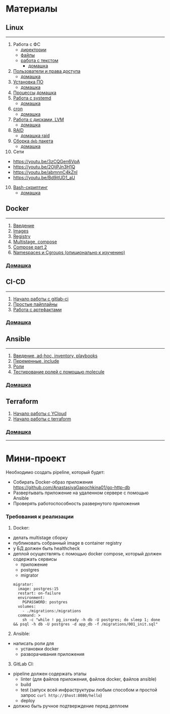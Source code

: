 # Материалы
## Linux

---
1) Работа с ФС
    - [директории](https://youtu.be/IPSfoerrNig)
    - [файлы](https://youtu.be/fqWjveB1Oyo)
    - [работа с текстом](https://youtu.be/MN1vu7haaO8)
      - [домашка](https://github.com/AnastasiyaGapochkina01/boxtiom/blob/main/linux/hw-01.md)
2) [Пользователи и права доступа](https://youtu.be/cGE64MxCswo)
    - [домашка](https://github.com/AnastasiyaGapochkina01/boxtiom/blob/main/linux/hw-02.md)
3) [Установка ПО](https://youtu.be/2RrmMs0FP18)
    - [домашка](https://github.com/AnastasiyaGapochkina01/boxtiom/blob/main/linux/hw-03.md)
4) [Процессы](https://youtu.be/vWQ5KN9o70k)
    [домашка](https://github.com/AnastasiyaGapochkina01/boxtiom/blob/main/linux/hw-04.md)
4) [Работа с systemd](https://youtu.be/fmVI9Q2LavI)
    - [домашка](https://github.com/AnastasiyaGapochkina01/Lucy_Mihko/blob/main/home_works/systemd.md)
5) [cron](https://youtu.be/hTkaCE5Mz8I)
    - [домашка](https://github.com/AnastasiyaGapochkina01/Lucy_Mihko/blob/main/home_works/cron.md)
6) [Работа с дисками, LVM](https://youtu.be/DnUqaXJVdew)
    - [домашка](https://github.com/AnastasiyaGapochkina01/Lucy_Mihko/blob/main/home_works/lvm.md)
7) [RAID](https://youtu.be/yDqkN2ecNEU)
     - [домашка raid](https://github.com/AnastasiyaGapochkina01/Lucy_Mihko/blob/main/home_works/raid.md)
8) [Сборка `deb` пакета](https://youtu.be/C29lccc2R5w)
    - [домашка](https://github.com/AnastasiyaGapochkina01/Lucy_Mihko/blob/main/home_works/deb.md)
9) Сети
- https://youtu.be/3zCQGen6VpA
- https://youtu.be/2OljPJn3H1Q
- https://youtu.be/abmnnC4kZnI
- https://youtu.be/Bd9itUD1_aU
10) [Bash-скриптинг](https://youtu.be/kEpCiCb-y1Y)
    - [домашка](https://github.com/AnastasiyaGapochkina01/Lucy_Mihko/blob/main/home_works/bash.md)

## Docker

---

1) [Введение](https://youtu.be/2LKrD8VRyg4)
2) [Images](https://youtu.be/nKnmoJauQKw)
3) [Registry](https://youtu.be/nKnmoJauQKw)
4) [Multistage, compose](https://youtu.be/W7ku22XUFUc)
5) [Compose part 2](https://youtu.be/ef-Kmw4FShU)
6) [Namespaces и Cgroups (опиционально к изучению)](https://youtu.be/dsjEUP6OV_w)

### [Домашка](https://github.com/AnastasiyaGapochkina01/Lucy_Mihko/blob/main/home_works/docker.md)

## CI-CD

---

1) [Начало работы с gitlab-ci](https://youtu.be/cbStvZv2fMg)
2) [Простые пайплайны](https://youtu.be/c4Mdb-zJRy8)
3) [Работа с артефактами](https://youtu.be/x1ZiiobQbmg)

### [Домашка](https://github.com/AnastasiyaGapochkina01/Lucy_Mihko/blob/main/home_works/gitlab-ci.md)

## Ansible

---

1) [Введение, ad-hoc, inventory, playbooks](https://youtu.be/xYYWsLQk8bY)
2) [Переменные, include](https://youtu.be/Af5sGecqbU4)
3) [Роли](https://youtu.be/qP8lJF_bWWo)
4) [Тестирование ролей с помощью molecule](https://youtu.be/fOyWevTYBZA)

### [Домашка](https://github.com/AnastasiyaGapochkina01/Lucy_Mihko/blob/main/home_works/ansible.md)

## Terraform
1) [Начало работы с YCloud](https://youtu.be/cTMvb-0kibA)
2) [Начало работы с terraform](https://youtu.be/AwTc65TOjpQ)

### [Домашка](https://github.com/AnastasiyaGapochkina01/Lucy_Mihko/blob/main/home_works/terraform.md)

---

# Мини-проект
Необходимо создать pipeline, который будет:
- Собирать Docker-образ приложения https://github.com/AnastasiyaGapochkina01/go-http-db
- Развертывать приложение на удаленном сервере с помощью Ansible
- Проверять работоспособность развернутого приложения
### Требования к реализации
1) Docker:
  - делать multistage сборку
  - публиковать собранный image в container registry
  - у БД должен быть healthcheck
  - деплой осуществлять с помощью docker compose, который должен содержать сервисы
    - приложение
    - postgres
    - migrator
    ```
    migrator:
      image: postgres:15
      restart: on-failure
      environment:
        PGPASSWORD: postgres
      volumes:
        - ./migrations:/migrations
      command: >
        sh -c "while ! pg_isready -h db -U postgres; do sleep 1; done && psql -h db -U postgres -d app_db -f /migrations/001_init.sql"
    ```
2) Ansible:
- написать роли для
  - установки docker
  - разворачивания приложения
3) GitLab CI:
- pipeline должен содержать этапы
  - linter (для файлов приложения, файлов docker, файлов ansible)
  - build
  - test (запуск всей инфраструктуры любым способом и простой запрос ```curl http://$host:8080/hello```)
  - deploy
- должно быть ручное подтверждение перед деплоем
